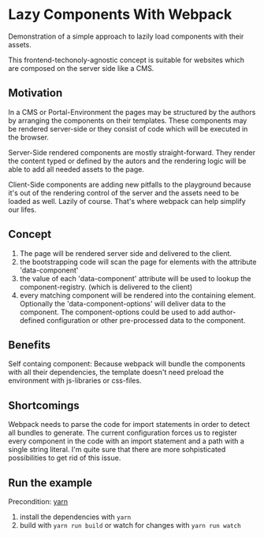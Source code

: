 # Lazy Components With Webpack

Demonstration of a simple approach to lazily load components with their assets.

This frontend-techonoly-agnostic concept is suitable for websites which are composed on the server side like a CMS.

## Motivation

In a CMS or Portal-Environment the pages may be structured by the authors by arranging the components on their templates. These components may be rendered server-side or they consist of code which will be executed in the browser.

Server-Side rendered components are mostly straight-forward. They render the content typed or defined by the autors and the rendering logic will be able to add all needed assets to the page.

Client-Side components are adding new pitfalls to the playground because it's out of the rendering control of the server and the assets need to be loaded as well. Lazily of course. That's where webpack can help simplify our lifes.

## Concept

1. The page will be rendered server side and delivered to the client.
2. the bootstrapping code will scan the page for elements with the attribute 'data-component'
3. the value of each 'data-component' attribute will be used to lookup the component-registry. (which is delivered to the client)
4. every matching component will be rendered into the containing element. Optionally the 'data-component-options' will deliver data to the component. The component-options could be used to add author-defined configuration or other pre-processed data to the component.

## Benefits

Self containg component:
Because webpack will bundle the components with all their dependencies, the template doesn't need preload the environment with js-libraries or css-files.

## Shortcomings

Webpack needs to parse the code for import statements in order to detect all bundles to generate. The current configuration forces us to register every component in the code with an import statement and a path with a single string literal. I'm quite sure that there are more sohpisticated possibilities to get rid of this issue.

## Run the example

Precondition: [yarn](https://yarnpkg.com/lang/en/docs/install)

1. install the dependencies with `yarn`
2. build with `yarn run build` or watch for changes with `yarn run watch`